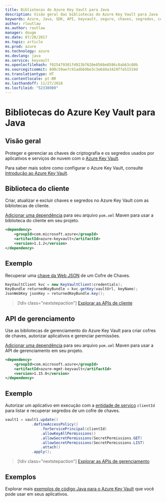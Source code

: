 ```yaml
---
title: Bibliotecas do Azure Key Vault para Java
description: Visão geral das bibliotecas do Azure Key Vault para Java
keywords: Azure, Java, SDK, API, keyvault, seguro, chaves, segredos, cofre
author: rloutlaw
ms.author: routlaw
manager: douge
ms.date: 07/20/2017
ms.topic: article
ms.prod: azure
ms.technology: azure
ms.devlang: java
ms.service: keyvault
ms.openlocfilehash: f025479301fd923b7620e8560e8586c8ab63c80b
ms.sourcegitcommit: 8d0c59ae7c91adbb9be3c3e6d4a3429ffe51519d
ms.translationtype: HT
ms.contentlocale: pt-BR
ms.lasthandoff: 11/27/2018
ms.locfileid: "52338980"
---
```

# <a name="azure-key-vault-libraries-for-java"></a>Bibliotecas do Azure Key Vault para Java

## <a name="overview"></a>Visão geral

Proteger e gerenciar as chaves de criptografia e os segredos usados por aplicativos e serviços de nuvem com o [Azure Key Vault](/azure/key-vault/).

Para saber mais sobre como configurar o Azure Key Vault, consulte [Introdução ao Azure Key Vault](/azure/key-vault/key-vault-get-started).

## <a name="client-library"></a>Biblioteca do cliente

Criar, atualizar e excluir chaves e segredos no Azure Key Vault com as bibliotecas de cliente.

[Adicionar uma dependência](https://maven.apache.org/guides/getting-started/index.html#How_do_I_use_external_dependencies) para seu arquivo `pom.xml` Maven para usar a biblioteca do cliente em seu projeto.  

```XML
<dependency>
    <groupId>com.microsoft.azure</groupId>
    <artifactId>azure-keyvault</artifactId>
    <version>1.1.2</version>
</dependency>
```   

## <a name="example"></a>Exemplo

Recuperar uma [chave da Web JSON](https://tools.ietf.org/html/draft-ietf-jose-json-web-key-18) de um Cofre de Chaves.

```java
KeyVaultClient kvc = new KeyVaultClient(credentials);
KeyBundle returnedKeyBundle = kvc.getKey(vaultUrl, keyName);
JsonWebKey jsonKey = returnedKeyBundle.key();
```

> [!div class="nextstepaction"]
> [Explorar as APIs de cliente](/java/api/overview/azure/keyvault/client)


## <a name="management-api"></a>API de gerenciamento

Use as bibliotecas de gerenciamento do Azure Key Vault para criar cofres de chaves, autorizar aplicativos e gerenciar permissões. 

[Adicionar uma dependência](https://maven.apache.org/guides/getting-started/index.html#How_do_I_use_external_dependencies) para seu arquivo `pom.xml` Maven para usar a API de gerenciamento em seu projeto.  

```XML
<dependency>
    <groupId>com.microsoft.azure</groupId>
    <artifactId>azure-mgmt-keyvault</artifactId>
    <version>1.15.0</version>
</dependency>
```

## <a name="example"></a>Exemplo

Autorizar um aplicativo em execução com a [entidade de serviço](/azure/azure-resource-manager/resource-group-create-service-principal-portal) `clientId` para listar e recuperar segredos de um cofre de chaves. 

```java
vault1 = vault1.update()
            .defineAccessPolicy()
                .forServicePrincipal(clientId)
                .allowKeyAllPermissions()
                .allowSecretPermissions(SecretPermissions.GET)
                .allowSecretPermissions(SecretPermissions.LIST)
                .attach()
            .apply();
```

> [!div class="nextstepaction"]
> [Explorar as APIs de gerenciamento](/java/api/overview/azure/keyvault/management)


## <a name="samples"></a>Exemplos

Explorar mais [exemplos de código Java para o Azure Key Vault](https://azure.microsoft.com/resources/samples/?platform=java&term=key+vault) que você pode usar em seus aplicativos.
